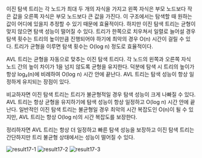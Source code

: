 이진 탐색 트리는 각 노드가 최대 두 개의 자식을 가지고 왼쪽 자식은 부모 노드보다 작은 값을 오른쪽 자식은 부모 노드보다 큰 값을 가진다. 이 구조에서는 탐색할 때 원하는 값이 어디에 있을지 추정할 수 있기 때문에 효율적이다. 하지만 이진 탐색 트리는 균형이 맞지 않으면 탐색 성능이 떨어질 수 있다. 트리가 한쪽으로 치우쳐서 일렬로 늘어설 경우 탐색 횟수는 트리의 높이만큼 진행되어야 하기에 최악의 경우 O(n) 시간이 걸릴 수 있다. 트리가 균형을 이루면 탐색 횟수는 O(log n) 정도로 효율적이다.

AVL 트리는 균형을 자동으로 맞추는 이진 탐색 트리다. 각 노드의 왼쪽과 오른쪽 자식 노드 간의 높이 차이가 1을 넘지 않도록 균형을 유지한다. 덕분에 탐색 시 트리의 높이가 항상 log₂(n)에 비례하여 O(log n) 시간 안에 끝난다. AVL 트리는 탐색 성능이 항상 일정하게 유지되는 장점이 있다.

비교하자면 이진 탐색 트리는 트리가 불균형적일 경우 탐색 성능이 크게 나빠질 수 있다. AVL 트리는 항상 균형을 유지하기에 탐색 성능이 항상 일정하고 O(log n) 시간 안에 끝난다. 일반적인 이진 탐색 트리는 불균형일 경우 최악의 시간 복잡도인 O(n)이 될 수 있지만, AVL 트리는 항상 O(log n)의 시간 복잡도를 보장한다.

정리하자면 AVL 트리는 항상 더 일정하고 빠른 탐색 성능을 보장하고 이진 탐색 트리는 간단하지만 트리 불균형 상태에서는 성능이 떨어질 수 있다.

![result17-1](https://github.com/user-attachments/assets/39855e95-4d4d-4fc7-b252-d6b3c1461a58)
![result17-2](https://github.com/user-attachments/assets/ddfdf129-62ec-4c52-bf61-a9c03ff5c165)
![result17-3](https://github.com/user-attachments/assets/54d8b931-39c4-461f-9b2f-8b91c587cc4f)
